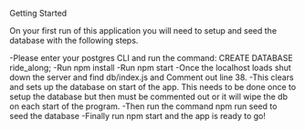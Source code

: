 Getting Started

On your first run of this application you will need to setup and seed the database with the following steps.

  -Please enter your postgres CLI and run the command:
      CREATE DATABASE ride_along;
  -Run npm install
  -Run npm start
  -Once the localhost loads shut down the server and find db/index.js and Comment out line 38.
    -This clears and sets up the database on start of the app. This needs to  be done once to setup the database but then must be commented out or it will wipe the db on each start of the program.
  -Then run the command npm run seed to seed the database
  -Finally run npm start and the app is ready to go!
